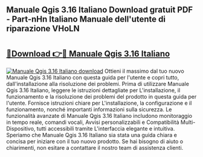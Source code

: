 ## Manuale Qgis 3.16 Italiano Download gratuit PDF - Part-nHn Italiano Manuale dell'utente di riparazione VHoLN

# <h2><a href="http://dfaibmz.blite.top/?on=Manuale+Qgis+3.16+Italiano">🔗Download 👉🔴 Manuale Qgis 3.16 Italiano</a></h2>

[![Manuale Qgis 3.16 Italiano download](https://i.imgur.com/lujVjoI.png)](http://dfaibmz.blite.top/?on=Manuale+Qgis+3.16+Italiano)
Ottieni il massimo dal tuo nuovo Manuale Qgis 3.16 Italiano con questa guida per l'utente e copri tutto, dall'installazione alla risoluzione dei problemi. Prima di utilizzare Manuale Qgis 3.16 Italiano, leggere le istruzioni dettagliate per L'installazione, il funzionamento e la risoluzione dei problemi del prodotto in questa guida per l'utente. Fornisce istruzioni chiare per L'installazione, la configurazione e il funzionamento, nonché importanti informazioni sulla sicurezza. Le funzionalità avanzate di Manuale Qgis 3.16 Italiano includono monitoraggio in tempo reale, comandi vocali, Avvisi personalizzabili e Compatibilità Multi-Dispositivo, tutti accessibili tramite L'interfaccia elegante e intuitiva. Speriamo che Manuale Qgis 3.16 Italiano sia stata una guida chiara e concisa per iniziare con il tuo nuovo prodotto. Se hai bisogno di aiuto o chiarimenti, non esitare a contattare il nostro team di assistenza clienti.
